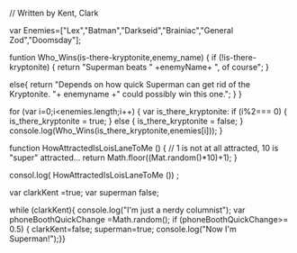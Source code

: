 // Written by Kent, Clark

var Enemies=["Lex","Batman","Darkseid","Brainiac","General Zod","Doomsday"];

funtion Who_Wins(is-there-kryptonite,enemy_name)
{
if (!is-there-kryptonite)
{
    return "Superman beats " +enemyName+ ", of course";
}

else{
    return "Depends on how quick Superman can get rid of the Kryptonite. "+ enemyname +" could possibly win this one.";
}
    }

for (var i=0;i<enemies.length;i++)
{
    var is_there_kryptonite:
    if (i%2=== 0) {
        is_there_kryptonite = true;
    } else {
        is_there_kryptonite = false;
    }
    console.log(Who_Wins(is_there_kryptonite,enemies[i]));
}

function HowAttractedIsLoisLaneToMe ()
{
    // 1 is not at all attracted, 10 is "super" attracted...
    return Math.floor((Mat.random()*10)+1);
}

consol.log( HowAttractedIsLoisLaneToMe ()) ;

var clarkKent =true;
var superman false;

while (clarkKent){
    console.log("I'm just a nerdy columnist");
    var phoneBoothQuickChange =Math.random();
    if (phoneBoothQuickChange>= 0.5) {
        clarkKent=false;
        superman=true;
        console.log("Now I'm Superman!");}}